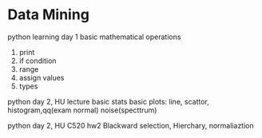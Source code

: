 # Data Mining 
python learning day 1
basic mathematical operations
1. print
2. if condition
3. range
4. assign values
5. types

python day 2, HU lecture
basic stats
basic plots:
line, scattor, histogram,qq(exam normal)
noise(specttrum)

python day 2, HU C520 hw2
Blackward selection, Hierchary, normaliaztion
